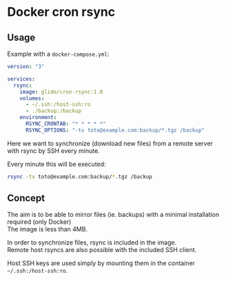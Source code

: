 # Docker cron rsync

## Usage

Example with a `docker-compose.yml`:

```yml
version: "3"

services:
  rsync:
    image: glide/cron-rsync:1.0
    volumes:
      - ~/.ssh:/host-ssh:ro
      - ./backup:/backup
    environment:
      RSYNC_CRONTAB: "* * * * *"
      RSYNC_OPTIONS: "-tv toto@example.com:backup/*.tgz /backup"
```

Here we want to synchronize (download new files) from a remote server with rsync by SSH every minute.

Every minute this will be executed:

```bash
rsync -tv toto@example.com:backup/*.tgz /backup
```

## Concept

The aim is to be able to mirror files (ie. backups) with a minimal installation required (only Docker)  
The image is less than 4MB.

In order to synchronize files, rsync is included in the image.  
Remote host rsyncs are also possible with the included SSH client.

Host SSH keys are used simply by mounting them in the container `~/.ssh:/host-ssh:ro`.
